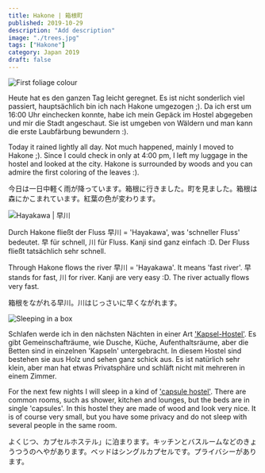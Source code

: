```yaml
---
title: Hakone | 箱根町
published: 2019-10-29
description: "Add description"
image: "./trees.jpg"
tags: ["Hakone"]
category: Japan 2019
draft: false
---
```


![First foliage colour](./trees.jpg)

Heute hat es den ganzen Tag leicht geregnet. Es ist nicht sonderlich viel passiert, hauptsächlich bin ich nach Hakone umgezogen ;). Da ich erst um 16:00 Uhr einchecken konnte, habe ich mein Gepäck im Hostel abgegeben und mir die Stadt angeschaut. Sie ist umgeben von Wäldern und man kann die erste Laubfärbung bewundern :). 

Today it rained lightly all day. Not much happened, mainly I moved to Hakone ;). Since I could check in only at 4:00 pm, I left my luggage in the hostel and looked at the city. Hakone is surrounded by woods and you can admire the first coloring of the leaves :).

今日は一日中軽く雨が降っています。箱根に行きました。町を見ました。箱根は森にかこまれています。紅葉の色が変わります。

![Hayakawa | 早川](./kawa.jpg)

Durch Hakone fließt der Fluss 早川 = 'Hayakawa', was 'schneller Fluss' bedeutet. 早 für schnell,
川 für Fluss. Kanji sind ganz einfach :D. Der Fluss fließt tatsächlich sehr schnell.

Through Hakone flows the river 早川 = 'Hayakawa'. It means 'fast river'. 早 stands for fast,
川 for river. Kanji are very easy :D. The river actually flows very fast.

箱根をながれる早川。川はじっさいに早くながれます。

![Sleeping in a box](./beds.jpg)

Schlafen werde ich in den nächsten Nächten in einer Art <a href="https://www.guesthouseazito.com/de-de/rooms/capsule-room-with-double-bed-annex" target="_blank" rel="noopener noreferrer">'Kapsel-Hostel'</a>. Es gibt Gemeinschafträume, wie Dusche, Küche, Aufenthaltsräume, aber die Betten sind in einzelnen 'Kapseln' untergebracht. In diesem Hostel sind bestehen sie aus Holz und sehen ganz schick aus. Es ist natürlich sehr klein, aber man hat etwas Privatsphäre und schläft nicht mit mehreren in einem Zimmer. 

For the next few nights I will sleep in a kind of <a href="https://www.guesthouseazito.com/de-de/rooms/capsule-room-with-double-bed-annex" target="_blank" rel="noopener noreferrer">'capsule hostel'</a>. There are common rooms, such as shower, kitchen and lounges, but the beds are in single 'capsules'. In this hostel they are made of wood and look very nice. It is of course very small, but you have some privacy and do not sleep with several people in the same room.

よくじつ、カプセルホステル」に泊まります。キッチンとバスルームなどのきょうつうのへやがあります。ベッドはシングルカプセルです。プライバシーがあります。





